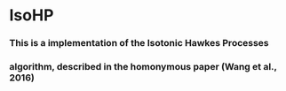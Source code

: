 # IsoHP

### This is a implementation of the Isotonic Hawkes Processes
### algorithm, described in the homonymous paper (Wang et al., 2016)
